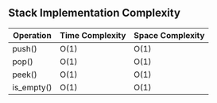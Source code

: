## Stack Implementation Complexity

| Operation | Time Complexity | Space Complexity |
|-----------|------------------|------------------|
| push()    | O(1)             | O(1)             |
| pop()     | O(1)             | O(1)             |
| peek()    | O(1)             | O(1)             |
| is_empty()| O(1)             | O(1)             |

